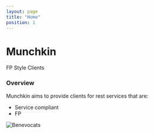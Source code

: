 ```yaml
---
layout: page
title: "Home"
position: 1
---
```


# Munchkin
FP Style Clients

### Overview
Munchkin aims to provide clients for rest services that are:
- Service compliant
- FP

![Benevocats](https://octodex.github.com/images/benevocats.png)

